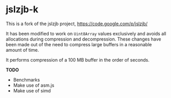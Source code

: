 jslzjb-k
=

This is a fork of the jslzjb project, https://code.google.com/p/jslzjb/

It has been modified to work on `Uint8Array` values exclusively and avoids all
allocations during compression and decompression. These changes have been made
out of the need to compress large buffers in a reasonable amount of time.

It performs compression of a 100 MB buffer in the order of seconds.


**TODO**

- Benchmarks
- Make use of asm.js
- Make use of simd


